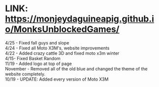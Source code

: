 # LINK: https://monjeydaguineapig.github.io/MonksUnblockedGames/
4/25 - Fixed fall guys and slope                                                                  
4/24 - Fixed all Moto X3M's, website improvements                                                                                    
4/22 - Added crazy cattle 3D and fixed moto x3m winter                                                 
4/15- Fixed Basket Random                                             
11/19 - Added logo at top of page                                         
November - Removed all of the old blue and changed the theme of the website completely.                                           
10/19 - UPDATE: Added every version of Moto X3M                                              
